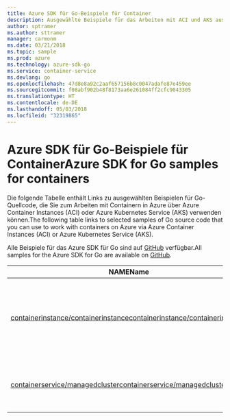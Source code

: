 ```yaml
---
title: Azure SDK für Go-Beispiele für Container
description: Ausgewählte Beispiele für das Arbeiten mit ACI und AKS aus dem Azure SDK für Go
author: sptramer
ms.author: sttramer
manager: carmonm
ms.date: 03/21/2018
ms.topic: sample
ms.prod: azure
ms.technology: azure-sdk-go
ms.service: container-service
ms.devlang: go
ms.openlocfilehash: 47d8e8a92c2aaf657156b8c0047adafe87e459ee
ms.sourcegitcommit: f08abf902b48f8173aa6e261084ff2cfc9043305
ms.translationtype: HT
ms.contentlocale: de-DE
ms.lasthandoff: 05/03/2018
ms.locfileid: "32319865"
---
```

# <a name="azure-sdk-for-go-samples-for-containers"></a><span data-ttu-id="aee47-103">Azure SDK für Go-Beispiele für Container</span><span class="sxs-lookup"><span data-stu-id="aee47-103">Azure SDK for Go samples for containers</span></span>

<span data-ttu-id="aee47-104">Die folgende Tabelle enthält Links zu ausgewählten Beispielen für Go-Quellcode, die Sie zum Arbeiten mit Containern in Azure über Azure Container Instances (ACI) oder Azure Kubernetes Service (AKS) verwenden können.</span><span class="sxs-lookup"><span data-stu-id="aee47-104">The following table links to selected samples of Go source code that you can use to work with containers on Azure via Azure Container Instances (ACI) or Azure Kubernetes Service (AKS).</span></span> 

<span data-ttu-id="aee47-105">Alle Beispiele für das Azure SDK für Go sind auf [GitHub](https://github.com/Azure-Samples/azure-sdk-for-go-samples) verfügbar.</span><span class="sxs-lookup"><span data-stu-id="aee47-105">All samples for the Azure SDK for Go are available on [GitHub](https://github.com/Azure-Samples/azure-sdk-for-go-samples).</span></span>

| <span data-ttu-id="aee47-106">NAME</span><span class="sxs-lookup"><span data-stu-id="aee47-106">Name</span></span> | <span data-ttu-id="aee47-107">BESCHREIBUNG</span><span class="sxs-lookup"><span data-stu-id="aee47-107">Description</span></span> |
|------|-------------|
| [<span data-ttu-id="aee47-108">containerinstance/containerinstance</span><span class="sxs-lookup"><span data-stu-id="aee47-108">containerinstance/containerinstance</span></span>](https://github.com/Azure-Samples/azure-sdk-for-go-samples/blob/master/containerinstance/containerinstance.go) | <span data-ttu-id="aee47-109">Arbeiten mit Containergruppen in Azure Container Instances</span><span class="sxs-lookup"><span data-stu-id="aee47-109">Work with container groups in Azure Container Instances.</span></span> <span data-ttu-id="aee47-110">Erstellen und Ändern von Containern in einer ACI-Gruppe</span><span class="sxs-lookup"><span data-stu-id="aee47-110">Create and modify containers in an ACI group.</span></span> |
| [<span data-ttu-id="aee47-111">containerservice/managedcluster</span><span class="sxs-lookup"><span data-stu-id="aee47-111">containerservice/managedcluster</span></span>](https://github.com/Azure-Samples/azure-sdk-for-go-samples/blob/master/containerservice/managedcluster.go) | <span data-ttu-id="aee47-112">Erstellen, Löschen und Untersuchen von Azure Kubernetes Service (AKS)-Clients</span><span class="sxs-lookup"><span data-stu-id="aee47-112">Create, delete, and inspect Azure Kubernetes Service (AKS) clients.</span></span> |
